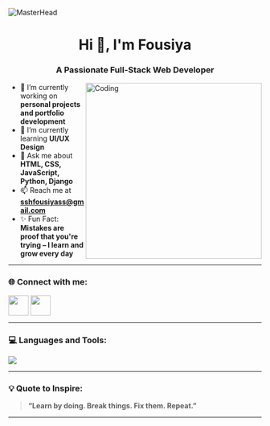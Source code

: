 ![MasterHead](https://raw.githubusercontent.com/BiswajitHemram/BiswajitHemram/main/Header.png)



<h1 align="center">Hi 👋, I'm Fousiya</h1>
<h3 align="center">A Passionate Full-Stack Web Developer</h3>

<img align="right" alt="Coding" width="350" src="">

- 🔭 I’m currently working on **personal projects and portfolio development**
- 🌱 I’m currently learning **UI/UX Design**
- 💬 Ask me about **HTML, CSS, JavaScript, Python, Django**
- 📫 Reach me at **sshfousiyass@gmail.com**
- ✨ Fun Fact: **Mistakes are proof that you're trying – I learn and grow every day**

---

### 🌐 Connect with me:
<p align="left">
  <a href="https://www.linkedin.com/in/fousi2604/" target="_blank"><img align="center" src="https://skillicons.dev/icons?i=linkedin" height="40" /></a>
  <a href="mailto:sshfousiyass@gmail.com" target="_blank"><img align="center" src="https://skillicons.dev/icons?i=gmail" height="40" /></a>
</p>

---

### 💻 Languages and Tools:
<p align="left">
  <img src="https://skillicons.dev/icons?i=html,css,js,bootstrap,react,python,django,mysql,figma" />
</p>

---

### 💡 Quote to Inspire:
> **“Learn by doing. Break things. Fix them. Repeat.”**

---







